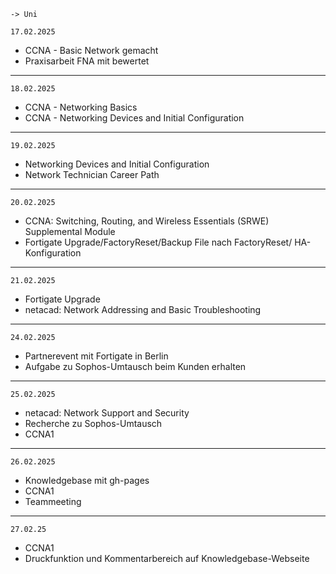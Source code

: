 	-> Uni

	17.02.2025
- CCNA - Basic Network gemacht
- Praxisarbeit FNA mit bewertet
---

	18.02.2025
- CCNA - Networking Basics
- CCNA - Networking Devices and Initial Configuration
---

	19.02.2025
- Networking Devices and Initial Configuration
- Network Technician Career Path
---

	20.02.2025
- CCNA: Switching, Routing, and Wireless Essentials (SRWE) Supplemental Module
- Fortigate Upgrade/FactoryReset/Backup File nach FactoryReset/ HA-Konfiguration
----

	21.02.2025
- Fortigate Upgrade
- netacad: Network Addressing and Basic Troubleshooting
---

	24.02.2025
- Partnerevent mit Fortigate in Berlin
- Aufgabe zu Sophos-Umtausch beim Kunden erhalten
----

	25.02.2025
- netacad: Network Support and Security
- Recherche zu Sophos-Umtausch
- CCNA1
---

	26.02.2025
- Knowledgebase mit gh-pages
- CCNA1
- Teammeeting
---

	27.02.25
- CCNA1
- Druckfunktion und Kommentarbereich auf Knowledgebase-Webseite